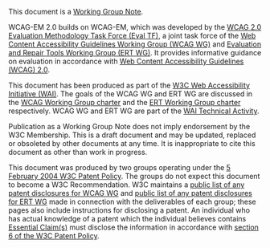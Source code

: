 This document is a [Working Group Note](http://www.w3.org/Consortium/Process/tr#WGNote). 

WCAG-EM 2.0 builds on WCAG-EM, which was developed by the [WCAG 2.0 Evaluation Methodology Task Force (Eval TF)](http://www.w3.org/WAI/ER/2011/eval/eval-tf), a joint task force of the [Web Content Accessibility Guidelines Working Group (WCAG WG)](http://www.w3.org/WAI/GL/) and [Evaluation and Repair Tools Working Group (ERT WG)](http://www.w3.org/WAI/ER/). It provides informative guidance on evaluation in accordance with [Web Content Accessibility Guidelines (WCAG) 2.0](http://www.w3.org/WAI/intro/wcag).

This document has been produced as part of the [W3C Web Accessibility Initiative (WAI)](http://www.w3.org/WAI/). The goals of the WCAG WG and ERT WG are discussed in the [WCAG Working Group charter](http://www.w3.org/WAI/GL/2010/06/charter) and the [ERT Working Group charter](http://www.w3.org/WAI/ER/charter4) respectively. WCAG WG and ERT WG are part of the [WAI Technical Activity](http://www.w3.org/WAI/Technical/Activity).

Publication as a Working Group Note does not imply endorsement by the W3C Membership. This is a draft document and may be updated, replaced or obsoleted by other documents at any time. It is inappropriate to cite this document as other than work in progress.

This document was produced by two groups operating under the [5 February 2004 W3C Patent Policy](http://www.w3.org/Consortium/Patent-Policy-20040205/). The groups do not expect this document to become a W3C Recommendation. W3C maintains a [public list of any patent disclosures for WCAG WG](http://www.w3.org/2004/01/pp-impl/35422/status) and [public list of any patent disclosures for ERT WG](http://www.w3.org/2004/01/pp-impl/32094/status) made in connection with the deliverables of each group; these pages also include instructions for disclosing a patent. An individual who has actual knowledge of a patent which the individual believes contains [Essential Claim(s)](http://www.w3.org/Consortium/Patent-Policy-20040205/#def-essential) must disclose the information in accordance with [section 6 of the W3C Patent Policy](http://www.w3.org/Consortium/Patent-Policy-20040205/#sec-Disclosure).